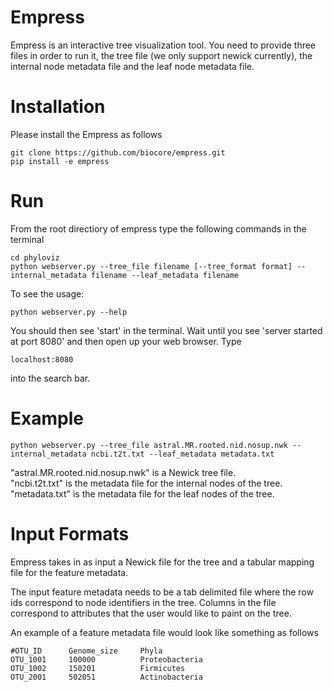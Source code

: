 # Empress
Empress is an interactive tree visualization tool. You need to provide three files in order to run it, the tree file (we only support newick currently), the internal node metadata file and the leaf node metadata file.

# Installation
Please install the Empress as follows

```
git clone https://github.com/biocore/empress.git
pip install -e empress
```

# Run
From the root directiory of empress type the following commands in the terminal

```
cd phyloviz
python webserver.py --tree_file filename [--tree_format format] --internal_metadata filename --leaf_metadata filename

```

To see the usage:

```
python webserver.py --help
```

You should then see 'start' in the terminal. Wait until you see 'server started at port 8080' and then open up your web browser. Type

```
localhost:8080
```
into the search bar.

# Example

```
python webserver.py --tree_file astral.MR.rooted.nid.nosup.nwk --internal_metadata ncbi.t2t.txt --leaf_metadata metadata.txt
```

"astral.MR.rooted.nid.nosup.nwk" is a Newick tree file. \
"ncbi.t2t.txt" is the metadata file for the internal nodes of the tree. \
"metadata.txt" is the metadata file for the leaf nodes of the tree.

# Input Formats
Empress takes in as input a Newick file for the tree and a tabular mapping file for the feature metadata.

The input feature metadata needs to be a tab delimited file where the row ids correspond to node identifiers in the tree.
Columns in the file correspond to attributes that the user would like to paint on the tree.

An example of a feature metadata file would look like something as follows
```
#OTU_ID      Genome_size     Phyla
OTU_1001     100000          Proteobacteria
OTU_1002     150201          Firmicutes
OTU_2001     502051          Actinobacteria
```
